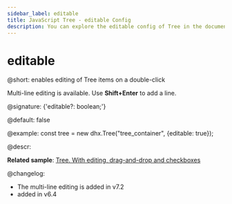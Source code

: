 ```yaml
---
sidebar_label: editable
title: JavaScript Tree - editable Config 
description: You can explore the editable config of Tree in the documentation of the DHTMLX JavaScript UI library. Browse developer guides and API reference, try out code examples and live demos, and download a free 30-day evaluation version of DHTMLX Suite 7.
---
```


# editable

@short: enables editing of Tree items on a double-click  

Multi-line editing is available. Use **Shift+Enter** to add a line.

@signature: {'editable?: boolean;'}

@default: false

@example:
const tree = new dhx.Tree("tree_container", {editable: true});

@descr:

**Related sample**: [Tree. With editing, drag-and-drop and checkboxes](https://snippet.dhtmlx.com/hyfz6ai7)

@changelog:
- The multi-line editing is added in v7.2
- added in v6.4

[comment]: # (@related:tree/configuration.md#editing-of-items tree/initialization_of_dhtmlxtree.md#initialize-tree)

[comment]: # (@relatedapi: tree/api/tree_edititem_method.md)
